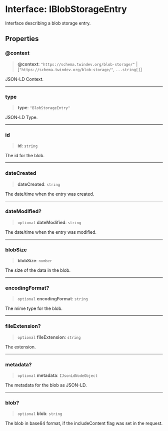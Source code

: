 # Interface: IBlobStorageEntry

Interface describing a blob storage entry.

## Properties

### @context

> **@context**: `"https://schema.twindev.org/blob-storage/"` \| [`"https://schema.twindev.org/blob-storage/"`, `...string[]`]

JSON-LD Context.

***

### type

> **type**: `"BlobStorageEntry"`

JSON-LD Type.

***

### id

> **id**: `string`

The id for the blob.

***

### dateCreated

> **dateCreated**: `string`

The date/time when the entry was created.

***

### dateModified?

> `optional` **dateModified**: `string`

The date/time when the entry was modified.

***

### blobSize

> **blobSize**: `number`

The size of the data in the blob.

***

### encodingFormat?

> `optional` **encodingFormat**: `string`

The mime type for the blob.

***

### fileExtension?

> `optional` **fileExtension**: `string`

The extension.

***

### metadata?

> `optional` **metadata**: `IJsonLdNodeObject`

The metadata for the blob as JSON-LD.

***

### blob?

> `optional` **blob**: `string`

The blob in base64 format, if the includeContent flag was set in the request.
